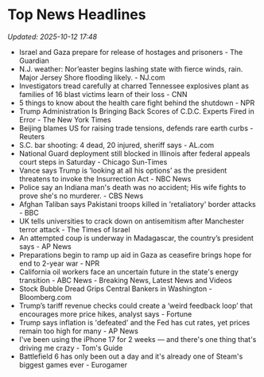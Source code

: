 # Top News Headlines

_Updated: 2025-10-12 17:48_

- Israel and Gaza prepare for release of hostages and prisoners - The Guardian
- N.J. weather: Nor’easter begins lashing state with fierce winds, rain. Major Jersey Shore flooding likely. - NJ.com
- Investigators tread carefully at charred Tennessee explosives plant as families of 16 blast victims learn of their loss - CNN
- 5 things to know about the health care fight behind the shutdown - NPR
- Trump Administration Is Bringing Back Scores of C.D.C. Experts Fired in Error - The New York Times
- Beijing blames US for raising trade tensions, defends rare earth curbs - Reuters
- S.C. bar shooting: 4 dead, 20 injured, sheriff says - AL.com
- National Guard deployment still blocked in Illinois after federal appeals court steps in Saturday - Chicago Sun-Times
- Vance says Trump is ‘looking at all his options’ as the president threatens to invoke the Insurrection Act - NBC News
- Police say an Indiana man's death was no accident; His wife fights to prove she's no murderer. - CBS News
- Afghan Taliban says Pakistani troops killed in 'retaliatory' border attacks - BBC
- UK tells universities to crack down on antisemitism after Manchester terror attack - The Times of Israel
- An attempted coup is underway in Madagascar, the country’s president says - AP News
- Preparations begin to ramp up aid in Gaza as ceasefire brings hope for end to 2-year war - NPR
- California oil workers face an uncertain future in the state's energy transition - ABC News - Breaking News, Latest News and Videos
- Stock Bubble Dread Grips Central Bankers in Washington - Bloomberg.com
- Trump’s tariff revenue checks could create a ‘weird feedback loop’ that encourages more price hikes, analyst says - Fortune
- Trump says inflation is 'defeated' and the Fed has cut rates, yet prices remain too high for many - AP News
- I've been using the iPhone 17 for 2 weeks — and there's one thing that's driving me crazy - Tom's Guide
- Battlefield 6 has only been out a day and it's already one of Steam's biggest games ever - Eurogamer